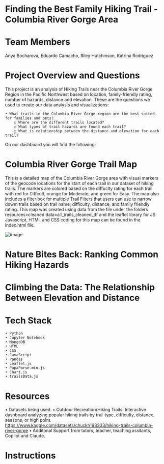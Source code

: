 # Finding the Best Family Hiking Trail - Columbia River Gorge Area

# Team Members
Anya Bocharova,
Eduardo Camacho,
Riley Hutchinson,
Katrina Rodriguez

# Project Overview and Questions
This project is an analysis of Hiking Trails near the Columbia River Gorge Region in the Pacific Northwest based on location, family-friendly rating, number of hazards, distance and elevation. These are the questions we used to create our data analysis and visualizations:

    • What trails in the Columbia River Gorge region are the best suited for families and pets?
        ○ Where are the different trails located? 
        ○ What types of trail hazards are found each trail?
        ○ What is relationship between the distance and elevation for each trail?

On our dashboard you will find the following:

# Columbia River Gorge Trail Map
This is a detailed map of the Columbia River Gorge area with visual markers of the geocode locations for the start of each trail in our dataset of hiking trails. The markers are colored based on the diffuclty rating for each trail with red for Diffcult, orange for Moderate, and green for Easy. The map also includes a filter box for multiple Trail Filters that users can use to narrow dowm trails based on trail name, difficulty, distance, and family friendly rating. This map was created using data from the file under the folders resources>cleaned data>all_trails_cleaned_df and the leaflet library for JS. Javascript, HTMl, and CSS coding for this map can be found in the index.html file. 

![image](https://github.com/user-attachments/assets/39fa4ba9-5c73-4c34-8db7-1d6587738af9)

# Nature Bites Back: Ranking Common Hiking Hazards

# Climbing the Data: The Relationship Between Elevation and Distance

# Tech Stack
	• Python
	• Jupyter Notebook
	• MongoDB
	• HTML
	• CSS
	• JavaScript
	• Pandas
	• Leaflet.js
	• PapaParse.min.js
	• Chart.js
    • trailsData.js
       
# Resources
• Datasets being used:
    • Outdoor Recreation/Hiking Trails: Interactive dashboard analyzing popular hiking trails by trail type, difficulty, distance, seasons, or high point.               https://www.kaggle.com/datasets/chuckh193333/hiking-trails-columbia-river-gorge
• Additonal Support from tutors, teacher, teaching assitants, Copilot and Claude. 


# Instructions
